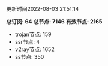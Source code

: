更新时间2022-08-03 21:51:14

**总订阅: 64**
**总节点: 7146**
**有效节点: 2165**
- trojan节点: 159
- ssr节点: 4
- v2ray节点: 1652
- ss节点: 350
